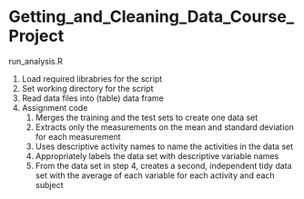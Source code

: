 # Getting_and_Cleaning_Data_Course_Project

run_analysis.R 

1. Load required librabries for the script
2. Set working directory for the script
3. Read data files into (table) data frame
4. Assignment code
	1) Merges the training and the test sets to create one data set
	2) Extracts only the measurements on the mean and standard deviation for each measurement
	3) Uses descriptive activity names to name the activities in the data set
	4) Appropriately labels the data set with descriptive variable names
	5) From the data set in step 4, creates a second, independent tidy data set 
	   with the average of each variable for each activity and each subject
	